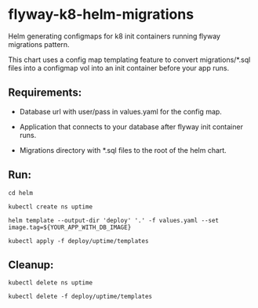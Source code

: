 # flyway-k8-helm-migrations


Helm generating configmaps for k8 init containers running flyway migrations pattern.

This chart uses a config map templating feature to convert migrations/*.sql files into a configmap vol into an init container before your app runs.

## Requirements:

 - Database url with user/pass in values.yaml for the config map.
  
 - Application that connects to your database after flyway init container runs.
 
 - Migrations directory with *.sql files to the root of the helm chart.
 


## Run: 
  
    cd helm
    
    kubectl create ns uptime
    
    helm template --output-dir 'deploy' '.' -f values.yaml --set image.tag=${YOUR_APP_WITH_DB_IMAGE}
    
    kubectl apply -f deploy/uptime/templates

## Cleanup:
    
    kubectl delete ns uptime
    
    kubectl delete -f deploy/uptime/templates
     
